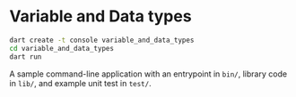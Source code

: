 # Variable and Data types

```bash
dart create -t console variable_and_data_types
cd variable_and_data_types
dart run
```

A sample command-line application with an entrypoint in `bin/`, library code
in `lib/`, and example unit test in `test/`.
